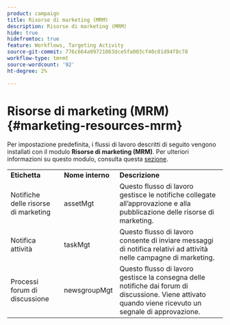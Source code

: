 ```yaml
---
product: campaign
title: Risorse di marketing (MRM)
description: Risorse di marketing (MRM)
hide: true
hidefromtoc: true
feature: Workflows, Targeting Activity
source-git-commit: 776c664a99721063dce5fa003cf40c81d94f8c78
workflow-type: tm+mt
source-wordcount: '92'
ht-degree: 2%

---
```



# Risorse di marketing (MRM){#marketing-resources-mrm}



Per impostazione predefinita, i flussi di lavoro descritti di seguito vengono installati con il modulo **Risorse di marketing (MRM)**. Per ulteriori informazioni su questo modulo, consulta questa [sezione](../../campaign/using/designing-marketing-campaigns.md).

<table> 
 <tbody> 
  <tr> 
   <td> <strong>Etichetta</strong><br /> </td> 
   <td> <strong>Nome interno</strong><br /> </td> 
   <td> <strong>Descrizione</strong><br /> </td> 
  </tr> 
  <tr> 
   <td> <span class="uicontrol">Notifiche delle risorse di marketing</span> <br /> </td> 
   <td> <span class="uicontrol">assetMgt</span> <br /> </td> 
   <td> Questo flusso di lavoro gestisce le notifiche collegate all’approvazione e alla pubblicazione delle risorse di marketing. <br /> </td> 
  </tr> 
  <tr> 
   <td> <span class="uicontrol">Notifica attività</span> <br /> </td> 
   <td> <span class="uicontrol">taskMgt</span> <br /> </td> 
   <td> Questo flusso di lavoro consente di inviare messaggi di notifica relativi ad attività nelle campagne di marketing.<br /> </td> 
  </tr> 
  <tr> 
   <td> <span class="uicontrol">Processi forum di discussione</span> <br /> </td> 
   <td> <span class="uicontrol">newsgroupMgt</span> <br /> </td> 
   <td> Questo flusso di lavoro gestisce la consegna delle notifiche dai forum di discussione. Viene attivato quando viene ricevuto un segnale di approvazione.<br /> </td> 
  </tr> 
 </tbody> 
</table>

